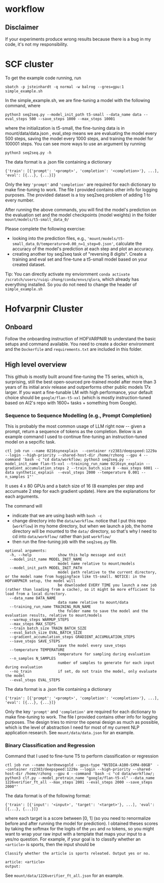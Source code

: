 # workflow

## Disclaimer

If your experiments produce wrong results because there is a bug in my code, it's not my responsibility. 

# SCF cluster

To get the example code running, run
```
sbatch -p jsteinhardt -q normal -w balrog --gres=gpu:1 simple_example.sh
```

In the simple_example.sh, we are fine-tuning a model with the following command, where

```
python3 seq2seq.py --model_init_path t5-small --data_name data --eval_steps 500 --save_steps 1000 --max_steps 10001
```
where the initialization is t5-small, the fine-tuning data is in mount/data/data.json , eval_step means we are evaluating the model every 500 steps, saving the model every 1000 steps, and training the model for 100001 steps. You can see more ways to use an argument by running

```
python3 seq2seq.py -h
```

The data format is a .json file containing a dictionary 
```
{'train': [{'prompt': '<prompt>', 'completion': '<completion>'}, ...], 'eval': [{...}, {...}]}
```
Only the key ```'prompt'``` and ```'completion'``` are required for each dictionary to make fine-tuning to work. The file I provided contains other info for logging purposes. The provided dataset is a toy seq2seq problem of adding 1 to every number.

After running the above commands, you will find the model's prediction on the evaluation set and the model checkpoints (model weights) in the folder ```mount/models/t5-small_data_0/```

Please complete the following exercise:
- looking into the prediction files, e.g., ```'mount/models/t5-small_data_0/temperature=0.00_n=1_step=0.json'```, calculate the accuracy of the model's prediction at each step and plot an accuracy.
- creating another toy seq2seq task of "reversing 8 digits". Create a training and eval set and fine-tune a t5-small model based on your created dataset.


Tip: You can directly activate my enviornment ```conda activate /scratch/users/ruiqi-zhong/conda/envs/qlora```, which already has everything installed. So you do not need to change the header of ```simple_example.sh```




# Hofvarpnir Cluster

## Onboard 

Follow the onboarding instruction of HOFVARPNIR to understand the basic setups and command available. You need to create a docker environment and the ```Dockerfile``` and ```requirements.txt``` are included in this folder.


## High level overview

This github is mostly built around fine-tuning the T5 series, which is, surprising, still the best open-sourced pre-trained model after more than 3 years of its initial arxiv release and outperforms other public models 17x larger. 
If you want a fine-tunable LM with high performance, your default choice should be ```google/flan-t5-xxl``` (which is mostly instruction-tuned based on AI2's repo with 1600+ tasks + something from Google).


### Sequence to Sequence Modelling (e.g., Prompt Completion)

This is probably the most common usage of LLM right now -- given a prompt, return a sequence of tokens as the completion. Below is an example command I used to continue fine-tuning an instruction-tuned model on a sepcific task.

```ctl job run --name 0216synexplain  --container rz2383/deepspeed:1229a --login --high-priority --shared-host-dir /home/rzhong --gpu 4 --command 'bash -c "cd data/workflow; python3 seq2seq.py --model_init_name flan-t5-xxl --training_run_name 0216syn_explain --gradient_accumulation_steps 2 --train_batch_size 8 --max_steps 6001 --data synthetic_explain  --eval_steps 2000 --temperature 0.001 --n_samples 1"'```

It uses 4 x 80 GPUs and a batch size of 16 (8 examples per step and accumuate 2 step for each gradient update). Here are the explanations for each arguments.

The command will 
- indicate that we are using bash with ```bash -c```
- change directory into the ```data/workflow```. notice that I put this repo (```workflow```) in my home directory, but when we launch a job, the home directory will be mounted to the ```data/``` directory, so that's why I need to cd into ```data/workflow/``` rather than just ```workflow/```
- then run the fine-tuning job with the ```seq2seq.py``` file.

```
optional arguments:
  -h, --help            show this help message and exit
  --model_init_name MODEL_INIT_NAME
                        model name relative to mount/models
  --model_init_path MODEL_INIT_PATH
                        model path relative to the current directory, or the model name from huggingface like t5-small. NOTICE: in the HOFVARPNIR setup, the model will
                        be downloaded EVERY TIME you launch a new job (rather than loading from a cache), so it might be more efficient to load from a local directory.
  --data_name DATA_NAME
                        data name relative to mount/data
  --training_run_name TRAINING_RUN_NAME
                        the folder name to save the model and the evaluation results, relative to mount/models
  --warmup_steps WARMUP_STEPS
  --max_steps MAX_STEPS
  --train_batch_size TRAIN_BATCH_SIZE
  --eval_batch_size EVAL_BATCH_SIZE
  --gradient_accumulation_steps GRADIENT_ACCUMULATION_STEPS
  --save_steps SAVE_STEPS
                        save the model every save_steps
  --temperature TEMPERATURE
                        temperature for sampling during evaluation
  --n_samples N_SAMPLES
                        number of samples to generate for each input during evaluation
  --no_train            if set, do not train the model, only evaluate the model
  --eval_steps EVAL_STEPS
```

The data format is a .json file containing a dictionary 
```
{'train': [{'prompt': '<prompt>', 'completion': '<completion>'}, ...], 'eval': [{...}, {...}]}
```
Only the key ```'prompt'``` and ```'completion'``` are required for each dictionary to make fine-tuning to work. The file I provided contains other info for logging purposes. The design tries to mirror the openai design as much as possible, which is the level of abstraction I need for most of my current NLP application research. See ```mount/data/data.json``` for an example.

### Binary Classification and Regression

Command that I used to fine-tune T5 to perform classification or regression

```ctl job run --name hardnewsgold --gpus-type "NVIDIA-A100-SXM4-80GB"  --container rz2383/deepspeed:1229a --login --high-priority --shared-host-dir /home/rzhong --gpu 4 --command 'bash -c "cd data/workflow/; python3 clf.py --model_pretrain_name "google/flan-t5-xl" --data_name 1226verifier_ft_all --max_steps 2001 --eval_steps 2000 --save_steps 2000"'```

The data format is of the following format:
```
{'train': [{'input': '<input>', 'target': '<target>'}, ...], 'eval': [{...}, {...}]}
```

where each target is a score between [0, 1] (so you need to renormalize before and after running the model for prediction). I obtained theses scores by taking the softmax for the logits of the ```yes``` and ```no``` tokens, so you might want to wrap your raw input with a template that maps your input to a yes/no question. 
For example, if your goal is to classify whether an ```<article>``` is sports, then the input should be

```
Classify whether the article is sports releated. Output yes or no.

article: <article>
output:
```

See ```mount/data/1226verifier_ft_all.json``` for an example.